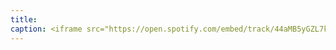 ```yaml
---
title: 
caption: <iframe src="https://open.spotify.com/embed/track/44aMB5yGZL7k4AmpMYectd" width="100%" height="80" frameBorder="0" allowtransparency="true" allow="encrypted-media"></iframe>
---
```

